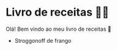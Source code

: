 # Livro de receitas :man_cook:

Olá! Bem vindo ao meu livro de receitas :cookie:

- Stroggonoff de frango
